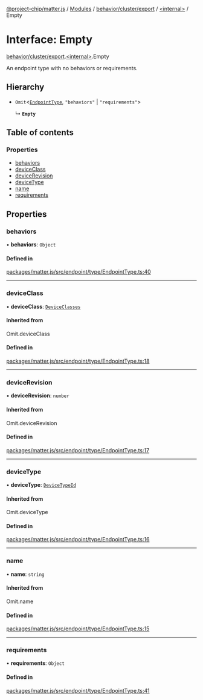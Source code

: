 [@project-chip/matter.js](../README.md) / [Modules](../modules.md) / [behavior/cluster/export](../modules/behavior_cluster_export.md) / [\<internal\>](../modules/behavior_cluster_export._internal_.md) / Empty

# Interface: Empty

[behavior/cluster/export](../modules/behavior_cluster_export.md).[\<internal\>](../modules/behavior_cluster_export._internal_.md).Empty

An endpoint type with no behaviors or requirements.

## Hierarchy

- `Omit`\<[`EndpointType`](behavior_cluster_export._internal_.EndpointType-1.md), ``"behaviors"`` \| ``"requirements"``\>

  ↳ **`Empty`**

## Table of contents

### Properties

- [behaviors](behavior_cluster_export._internal_.Empty.md#behaviors)
- [deviceClass](behavior_cluster_export._internal_.Empty.md#deviceclass)
- [deviceRevision](behavior_cluster_export._internal_.Empty.md#devicerevision)
- [deviceType](behavior_cluster_export._internal_.Empty.md#devicetype)
- [name](behavior_cluster_export._internal_.Empty.md#name)
- [requirements](behavior_cluster_export._internal_.Empty.md#requirements)

## Properties

### behaviors

• **behaviors**: `Object`

#### Defined in

[packages/matter.js/src/endpoint/type/EndpointType.ts:40](https://github.com/project-chip/matter.js/blob/5f71eedebdb9fa54338bde320c311bb359b7455d/packages/matter.js/src/endpoint/type/EndpointType.ts#L40)

___

### deviceClass

• **deviceClass**: [`DeviceClasses`](../enums/device_export.DeviceClasses.md)

#### Inherited from

Omit.deviceClass

#### Defined in

[packages/matter.js/src/endpoint/type/EndpointType.ts:18](https://github.com/project-chip/matter.js/blob/5f71eedebdb9fa54338bde320c311bb359b7455d/packages/matter.js/src/endpoint/type/EndpointType.ts#L18)

___

### deviceRevision

• **deviceRevision**: `number`

#### Inherited from

Omit.deviceRevision

#### Defined in

[packages/matter.js/src/endpoint/type/EndpointType.ts:17](https://github.com/project-chip/matter.js/blob/5f71eedebdb9fa54338bde320c311bb359b7455d/packages/matter.js/src/endpoint/type/EndpointType.ts#L17)

___

### deviceType

• **deviceType**: [`DeviceTypeId`](../modules/datatype_export.md#devicetypeid)

#### Inherited from

Omit.deviceType

#### Defined in

[packages/matter.js/src/endpoint/type/EndpointType.ts:16](https://github.com/project-chip/matter.js/blob/5f71eedebdb9fa54338bde320c311bb359b7455d/packages/matter.js/src/endpoint/type/EndpointType.ts#L16)

___

### name

• **name**: `string`

#### Inherited from

Omit.name

#### Defined in

[packages/matter.js/src/endpoint/type/EndpointType.ts:15](https://github.com/project-chip/matter.js/blob/5f71eedebdb9fa54338bde320c311bb359b7455d/packages/matter.js/src/endpoint/type/EndpointType.ts#L15)

___

### requirements

• **requirements**: `Object`

#### Defined in

[packages/matter.js/src/endpoint/type/EndpointType.ts:41](https://github.com/project-chip/matter.js/blob/5f71eedebdb9fa54338bde320c311bb359b7455d/packages/matter.js/src/endpoint/type/EndpointType.ts#L41)
